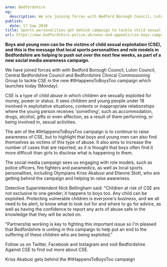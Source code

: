 ```yaml
area: Bedfordshire
og:
  description: We are joining forces with Bedford Borough Council, Luton Council, Central Bedfordshire Council and Bedfordshire Clinical Commissioning Group, to tackle CSE in a new social media campaign.
publish:
  date: 17 Sep 2018
title: Sports personalities get behind campaign to tackle child sexual exploitation of boys
url: https://www.bedfordshire.police.uk/news-and-appeals/cse-boys-campaign-sept18
```

**Boys and young men can be the victims of child sexual exploitation (CSE), and this is the message that local sports personalities and role models in Bedfordshire are helping to push out over the next few weeks, as part of a new social media awareness campaign.**

We have joined forces with with Bedford Borough Council, Luton Council, Central Bedfordshire Council and Bedfordshire Clinical Commissioning Group to tackle CSE in the new #ItHappensToBoysToo campaign which launches today (Monday).

CSE is a type of child abuse in which children are sexually exploited for money, power or status. It sees children and young people under 18 involved in exploitative situations, contexts or inappropriate relationships where the young person receives 'something', such as accommodation, drugs, alcohol, gifts or even affection, as a result of them performing, or being involved in, sexual activities.

The aim of the #ItHappensToBoysToo campaign is to continue to raise awareness of CSE, but to highlight that boys and young men can also find themselves as victims of this type of abuse. It also aims to increase the number of cases that are reported, as it is thought that boys often find it more difficult than girls to disclose what is happening to them.

The social media campaign sees us engaging with role models, such as police officers, fire fighters and paramedics, as well as local sports personalities, including Olympians Kriss Akabusi and Etienne Stott, who are getting behind the campaign and helping to raise awareness.

Detective Superintendent Nick Bellingham said: "Children at risk of CSE are not exclusive to one gender; it happens to boys too. Any child can be exploited. Protecting vulnerable children is everyone's business, and we all need to be alert, to know what to look out for and where to go for advice, as well as having the confidence to report any acts of abuse safe in the knowledge that they will be acted on.

"Partnership working is key to fighting this important issue so I'm pleased that Bedfordshire is uniting in this campaign to help put an end to the suffering of these children who are being exploited."

Follow us on Twitter, Facebook and Instagram and visit Bedfordshire Against CSE to find out more about CSE.

Kriss Akabusi gets behind the #ItHappensToBoysToo campaign
